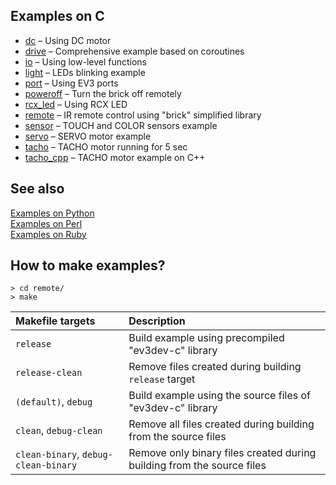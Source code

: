 ## Examples on C

- [dc](http://in4lio.github.io/ev3dev-c/dc_8c-example.html) – Using DC motor
- [drive](http://in4lio.github.io/ev3dev-c/drive_8c-example.html) – Сomprehensive example based on coroutines
- [io](http://in4lio.github.io/ev3dev-c/io_8c-example.html) – Using low-level functions
- [light](http://in4lio.github.io/ev3dev-c/light_8c-example.html) – LEDs blinking example
- [port](http://in4lio.github.io/ev3dev-c/port_8c-example.html) – Using EV3 ports
- [poweroff](http://in4lio.github.io/ev3dev-c/poweroff_8c-example.html) – Turn the brick off remotely
- [rcx_led](http://in4lio.github.io/ev3dev-c/rcx_led_8c-example.html) – Using RCX LED
- [remote](http://in4lio.github.io/ev3dev-c/remote_8c-example.html) – IR remote control using "brick" simplified library
- [sensor](http://in4lio.github.io/ev3dev-c/sensor_8c-example.html) – TOUCH and COLOR sensors example
- [servo](http://in4lio.github.io/ev3dev-c/servo_8c-example.html) – SERVO motor example
- [tacho](http://in4lio.github.io/ev3dev-c/tacho_8c-example.html) – TACHO motor running for 5 sec
- [tacho_cpp](./tacho_cpp/tacho.cpp) – TACHO motor example on C++

## See also

[Examples on Python](../python/ev3dev/eg)<br>
[Examples on Perl](../perl/eg)<br>
[Examples on Ruby](../ruby/eg)

## How to make examples?

```
> cd remote/
> make
```

Makefile targets                     | Description
:---                                 | :---
`release`                            | Build example using precompiled "ev3dev-c" library
`release-clean`                      | Remove files created during building `release` target
`(default)`, `debug`                 | Build example using the source files of "ev3dev-c" library
`clean`, `debug-clean`               | Remove all files created during building from the source files
`clean-binary`, `debug-clean-binary` | Remove only binary files created during building from the source files
